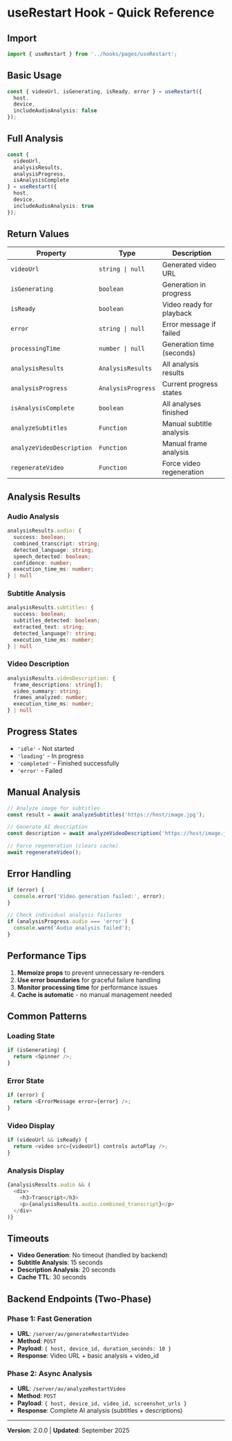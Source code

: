 # useRestart Hook - Quick Reference

## Import

```typescript
import { useRestart } from '../hooks/pages/useRestart';
```

## Basic Usage

```typescript
const { videoUrl, isGenerating, isReady, error } = useRestart({
  host,
  device,
  includeAudioAnalysis: false
});
```

## Full Analysis

```typescript
const { 
  videoUrl,
  analysisResults,
  analysisProgress,
  isAnalysisComplete
} = useRestart({
  host,
  device,
  includeAudioAnalysis: true
});
```

## Return Values

| Property | Type | Description |
|----------|------|-------------|
| `videoUrl` | `string \| null` | Generated video URL |
| `isGenerating` | `boolean` | Generation in progress |
| `isReady` | `boolean` | Video ready for playback |
| `error` | `string \| null` | Error message if failed |
| `processingTime` | `number \| null` | Generation time (seconds) |
| `analysisResults` | `AnalysisResults` | All analysis results |
| `analysisProgress` | `AnalysisProgress` | Current progress states |
| `isAnalysisComplete` | `boolean` | All analyses finished |
| `analyzeSubtitles` | `Function` | Manual subtitle analysis |
| `analyzeVideoDescription` | `Function` | Manual frame analysis |
| `regenerateVideo` | `Function` | Force video regeneration |

## Analysis Results

### Audio Analysis
```typescript
analysisResults.audio: {
  success: boolean;
  combined_transcript: string;
  detected_language: string;
  speech_detected: boolean;
  confidence: number;
  execution_time_ms: number;
} | null
```

### Subtitle Analysis
```typescript
analysisResults.subtitles: {
  success: boolean;
  subtitles_detected: boolean;
  extracted_text: string;
  detected_language?: string;
  execution_time_ms: number;
} | null
```

### Video Description
```typescript
analysisResults.videoDescription: {
  frame_descriptions: string[];
  video_summary: string;
  frames_analyzed: number;
  execution_time_ms: number;
} | null
```

## Progress States

- `'idle'` - Not started
- `'loading'` - In progress  
- `'completed'` - Finished successfully
- `'error'` - Failed

## Manual Analysis

```typescript
// Analyze image for subtitles
const result = await analyzeSubtitles('https://host/image.jpg');

// Generate AI description
const description = await analyzeVideoDescription('https://host/image.jpg');

// Force regeneration (clears cache)
await regenerateVideo();
```

## Error Handling

```typescript
if (error) {
  console.error('Video generation failed:', error);
}

// Check individual analysis failures
if (analysisProgress.audio === 'error') {
  console.warn('Audio analysis failed');
}
```

## Performance Tips

1. **Memoize props** to prevent unnecessary re-renders
2. **Use error boundaries** for graceful failure handling  
3. **Monitor processing time** for performance issues
4. **Cache is automatic** - no manual management needed

## Common Patterns

### Loading State
```typescript
if (isGenerating) {
  return <Spinner />;
}
```

### Error State  
```typescript
if (error) {
  return <ErrorMessage error={error} />;
}
```

### Video Display
```typescript
if (videoUrl && isReady) {
  return <video src={videoUrl} controls autoPlay />;
}
```

### Analysis Display
```typescript
{analysisResults.audio && (
  <div>
    <h3>Transcript</h3>
    <p>{analysisResults.audio.combined_transcript}</p>
  </div>
)}
```

## Timeouts

- **Video Generation**: No timeout (handled by backend)
- **Subtitle Analysis**: 15 seconds
- **Description Analysis**: 20 seconds
- **Cache TTL**: 30 seconds

## Backend Endpoints (Two-Phase)

### Phase 1: Fast Generation
- **URL**: `/server/av/generateRestartVideo`
- **Method**: `POST`
- **Payload**: `{ host, device_id, duration_seconds: 10 }`
- **Response**: Video URL + basic analysis + video_id

### Phase 2: Async Analysis  
- **URL**: `/server/av/analyzeRestartVideo`
- **Method**: `POST`
- **Payload**: `{ host, device_id, video_id, screenshot_urls }`
- **Response**: Complete AI analysis (subtitles + descriptions)

---

**Version**: 2.0.0 | **Updated**: September 2025
